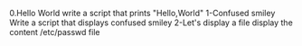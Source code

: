 0.Hello World
write a script that prints "Hello,World"
1-Confused smiley
Write a script that displays confused smiley
2-Let's display a file
display the content /etc/passwd file 
